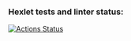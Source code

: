### Hexlet tests and linter status:
[![Actions Status](https://github.com/alex-p14/php-project-45/workflows/hexlet-check/badge.svg)](https://github.com/alex-p14/php-project-45/actions)